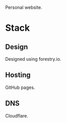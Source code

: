 Personal website.

# Stack

## Design

Designed using forestry.io.

## Hosting

GitHub pages.

## DNS 

Cloudflare.
